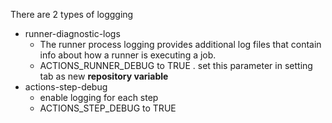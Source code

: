 There are 2 types of loggging
* runner-diagnostic-logs
  * The runner process logging provides additional log files that contain info about how a runner is executing  a job.
  * ACTIONS_RUNNER_DEBUG to  TRUE . set this parameter in setting tab as new **repository variable**
* actions-step-debug
  * enable logging for each step
  * ACTIONS_STEP_DEBUG to  TRUE
